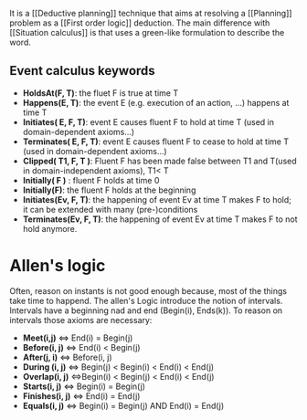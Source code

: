 It is a [[Deductive planning]] technique that aims at resolving a [[Planning]] problem as a [[First order logic]] deduction. The main difference with [[Situation calculus]] is that uses a green-like formulation to describe the word.

## Event calculus keywords
- __HoldsAt(F, T)__: the fluet F is true at time T
- __Happens(E, T)__: the event E (e.g. execution of an action, ...) happens at time T
- __Initiates( E, F, T)__: event E causes fluent F to hold at time T (used in domain-dependent axioms…) 
- __Terminates( E, F, T)__: event E causes fluent F to cease to hold at time T (used in domain-dependent axioms…) 
- __Clipped( T1, F, T )__: Fluent F has been made false between T1 and T(used in domain-independent axioms), T1< T 
- __Initially( F )__ : fluent F holds at time 0
- __Initially(F)__: the fluent F holds at the beginning 
- __Initiates(Ev, F, T)__: the happening of event Ev at time T makes F to hold; it can be extended with many (pre-)conditions 
- __Terminates(Ev, F, T)__: the happening of event Ev at time T makes F to not hold anymore.


# Allen's logic

Often, reason on instants is not good enough because, most of the things take time to happend. The allen's Logic introduce the notion of intervals. Intervals have a beginning nad and end (Begin(i), Ends(k)).
To reason on intervals those axioms are necessary:
- __Meet(i,j)__ ⇔ End(i) = Begin(j) 
- __Before(i, j)__ ⇔ End(i) < Begin(j)
- __After(j, i)__ ⇔ Before(i, j) 
- __During (i, j)__ ⇔ Begin(j) < Begin(i) < End(i) < End(j)
- __Overlap(i, j)__ ⇔Begin(i) < Begin(j) < End(i) < End(j) 
- __Starts(i, j)__ ⇔ Begin(i) = Begin(j) 
- __Finishes(i, j)__ ⇔ End(i) = End(j) 
- __Equals(i, j)__ ⇔ Begin(i) = Begin(j) AND End(i) = End(j)